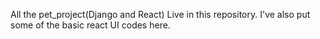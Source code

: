 All the pet_project(Django and React) Live in this repository. I've also put some of the basic react UI codes here.
